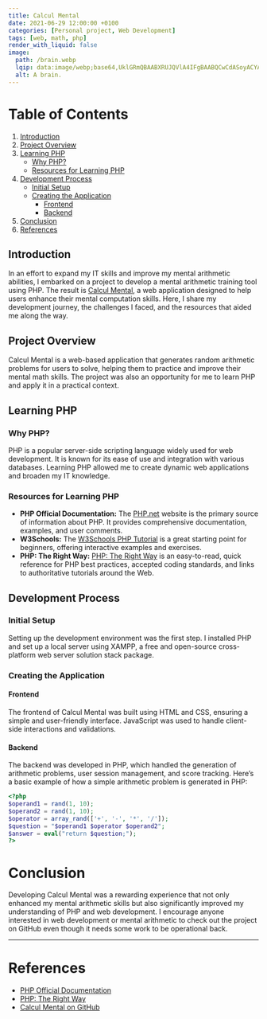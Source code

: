 ```yaml
---
title: Calcul Mental
date: 2021-06-29 12:00:00 +0100
categories: [Personal project, Web Development]
tags: [web, math, php]
render_with_liquid: false
image:
  path: /brain.webp
  lqip: data:image/webp;base64,UklGRmQBAABXRUJQVlA4IFgBAABQCwCdASoyACYAPjEUh0KiIQwGAwAQAYJQBOmarDe+HooHjVMpO0cDjksAIhjgNS+ZC9xy4Nq1dgkmfhv2ZD3LRZoPFQslO4nPOk02qh3welz8uDF6e90oFX08mNFexnWpzqwA/vLnv3cTDrQpBXCTYtEQpkPa7/9tD/y7//+RS3+tt/8MsjhGpCdieBxaaGxo5VhaZV/dSTwt2WlBrJFhVAgJ8lnIUL9faOmD3cLVRZktW/xhkvnwbXRY+3uQdknlpm2gfMW4/Yfx1s5q+idkyS6qKC8xauiI0LR5/IoU3OC8z/Hz0L/cLQSvraezaSPBVvxHMHLUZnHPCtLDr4sukQ1Ekz4fwAo8kn3eSr/V9X/2WrKF8JlXxj/iljHWqdE1L4su7x9U4KFqTk77ufdj/IglHxJERU2bzmASg1Tq1E0i142s8U5EpYxuffCZ46Ae0meSiEAAAA==
  alt: A brain.
---
```


# Table of Contents

1. [Introduction](#introduction)
2. [Project Overview](#project-overview)
3. [Learning PHP](#learning-php)
   - [Why PHP?](#why-php)
   - [Resources for Learning PHP](#resources-for-learning-php)
4. [Development Process](#development-process)
   - [Initial Setup](#initial-setup)
   - [Creating the Application](#creating-the-application)
     - [Frontend](#frontend)
     - [Backend](#backend)
5. [Conclusion](#conclusion)
6. [References](#references)

## Introduction

In an effort to expand my IT skills and improve my mental arithmetic abilities, I embarked on a project to develop a mental arithmetic training tool using PHP. The result is [Calcul Mental](https://github.com/Constantin-Hentgen/Calcul-Mental), a web application designed to help users enhance their mental computation skills. Here, I share my development journey, the challenges I faced, and the resources that aided me along the way.

## Project Overview

Calcul Mental is a web-based application that generates random arithmetic problems for users to solve, helping them to practice and improve their mental math skills. The project was also an opportunity for me to learn PHP and apply it in a practical context.

## Learning PHP

### Why PHP?

PHP is a popular server-side scripting language widely used for web development. It is known for its ease of use and integration with various databases. Learning PHP allowed me to create dynamic web applications and broaden my IT knowledge.

### Resources for Learning PHP

- **PHP Official Documentation:** The [PHP.net](https://www.php.net/) website is the primary source of information about PHP. It provides comprehensive documentation, examples, and user comments.
- **W3Schools:** The [W3Schools PHP Tutorial](https://www.w3schools.com/php/) is a great starting point for beginners, offering interactive examples and exercises.
- **PHP: The Right Way:** [PHP: The Right Way](https://phptherightway.com/) is an easy-to-read, quick reference for PHP best practices, accepted coding standards, and links to authoritative tutorials around the Web.

## Development Process

### Initial Setup

Setting up the development environment was the first step. I installed PHP and set up a local server using XAMPP, a free and open-source cross-platform web server solution stack package.

### Creating the Application

#### Frontend

The frontend of Calcul Mental was built using HTML and CSS, ensuring a simple and user-friendly interface. JavaScript was used to handle client-side interactions and validations.

#### Backend

The backend was developed in PHP, which handled the generation of arithmetic problems, user session management, and score tracking. Here’s a basic example of how a simple arithmetic problem is generated in PHP:

```php
<?php
$operand1 = rand(1, 10);
$operand2 = rand(1, 10);
$operator = array_rand(['+', '-', '*', '/']);
$question = "$operand1 $operator $operand2";
$answer = eval("return $question;");
?>
```

# Conclusion

Developing Calcul Mental was a rewarding experience that not only enhanced my mental arithmetic skills but also significantly improved my understanding of PHP and web development. I encourage anyone interested in web development or mental arithmetic to check out the project on GitHub even though it needs some work to be operational back.

---

# References

- [PHP Official Documentation](https://www.php.net/)
- [PHP: The Right Way](https://phptherightway.com/)
- [Calcul Mental on GitHub](https://github.com/Constantin-Hentgen/Calcul-Mental)
